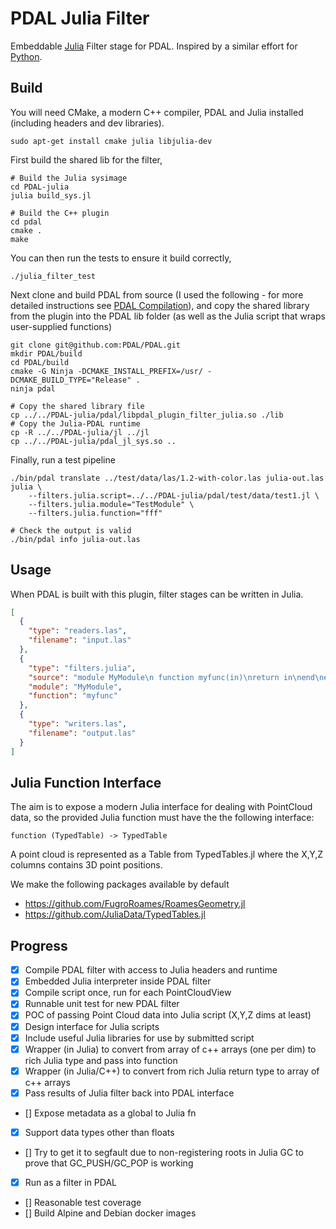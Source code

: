 # PDAL Julia Filter

Embeddable [Julia](https://julialang.org/) Filter stage for PDAL. Inspired by a similar effort for [Python](https://github.com/PDAL/python).

## Build

You will need CMake, a modern C++ compiler, PDAL and Julia installed (including headers and dev libraries).

```
sudo apt-get install cmake julia libjulia-dev
```

First build the shared lib for the filter,

```
# Build the Julia sysimage
cd PDAL-julia
julia build_sys.jl

# Build the C++ plugin
cd pdal
cmake .
make
```

You can then run the tests to ensure it build correctly,

```
./julia_filter_test
```

Next clone and build PDAL from source (I used the following - for more detailed instructions see 
[PDAL Compilation](https://pdal.io/development/compilation/index.html)), and copy the shared library
from the plugin into the PDAL lib folder (as well as the Julia script that wraps user-supplied functions)

```
git clone git@github.com:PDAL/PDAL.git
mkdir PDAL/build
cd PDAL/build
cmake -G Ninja -DCMAKE_INSTALL_PREFIX=/usr/ -DCMAKE_BUILD_TYPE="Release" .
ninja pdal

# Copy the shared library file
cp ../../PDAL-julia/pdal/libpdal_plugin_filter_julia.so ./lib
# Copy the Julia-PDAL runtime
cp -R ../../PDAL-julia/jl ../jl
cp ../../PDAL-julia/pdal_jl_sys.so ..
```

Finally, run a test pipeline

```
./bin/pdal translate ../test/data/las/1.2-with-color.las julia-out.las julia \
    --filters.julia.script=../../PDAL-julia/pdal/test/data/test1.jl \
    --filters.julia.module="TestModule" \
    --filters.julia.function="fff"

# Check the output is valid
./bin/pdal info julia-out.las
```

## Usage

When PDAL is built with this plugin, filter stages can be written in Julia.

```json
[
  {
    "type": "readers.las",
    "filename": "input.las"
  },
  {
    "type": "filters.julia",
    "source": "module MyModule\n function myfunc(in)\nreturn in\nend\nend\n",
    "module": "MyModule",
    "function": "myfunc"
  },
  {
    "type": "writers.las",
    "filename": "output.las"
  }
]
```

## Julia Function Interface

The aim is to expose a modern Julia interface for dealing with PointCloud data, so the provided Julia function
must have the the following interface:

```
function (TypedTable) -> TypedTable
```

A point cloud is represented as a Table from TypedTables.jl where the X,Y,Z columns contains 3D point positions.

We make the following packages available by default

- https://github.com/FugroRoames/RoamesGeometry.jl
- https://github.com/JuliaData/TypedTables.jl


## Progress

- [x] Compile PDAL filter with access to Julia headers and runtime
- [x] Embedded Julia interpreter inside PDAL filter
- [x] Compile script once, run for each PointCloudView
- [x] Runnable unit test for new PDAL filter
- [x] POC of passing Point Cloud data into Julia script (X,Y,Z dims at least)
- [x]  Design interface for Julia scripts
- [x]  Include useful Julia libraries for use by submitted script
- [x]  Wrapper (in Julia) to convert from array of c++ arrays (one per dim) to rich Julia type and pass into function
- [x]  Wrapper (in Julia/C++) to convert from rich Julia return type to array of c++ arrays
- [x]  Pass results of Julia filter back into PDAL interface
- []  Expose metadata as a global to Julia fn
- [x]  Support data types other than floats
- []  Try to get it to segfault due to non-registering roots in Julia GC to prove that GC_PUSH/GC_POP is working
- [x]  Run as a filter in PDAL
- []  Reasonable test coverage
- []  Build Alpine and Debian docker images

